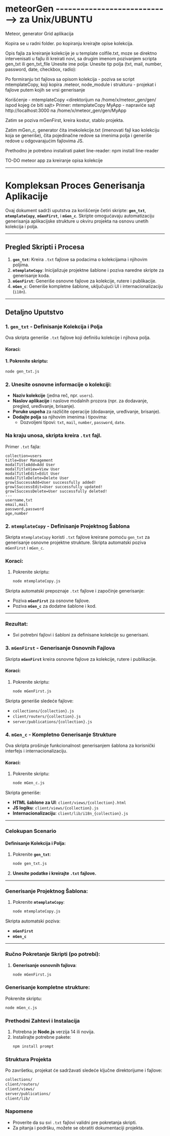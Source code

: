 # meteorGen   ----------------------------> za Unix/UBUNTU
Meteor, generator Grid aplikacija

Kopira se u radni folder.
po kopiranju kreirajte opise kolekcija.

Opis fajla za kreiranje kolekcije je u template colfile.txt,
moze se direktno intervenisati u fajlu ili kreirati novi, sa drugim imenom
pozivanjem scripta  gen_txt ili gen_txt_file
Unesite ime polja:
Unesite tip polja (txt, mail, number, password, date, checkbox, radio):

Po formiranju txt fajlova sa opisom kolekcija - poziva se script mtemplateCopy,
koji kopira .meteor, node_module i strukturu - projekat i fajlove putem kojih se vrsi generisanje

Korišćenje - mtemplateCopy <direktorijum na /home/x/meteor_gen/gen/ ispod kojeg će biti sajt>
   Primer:   mtemplateCopy MyApp - napraviće sajt http://localhost:3000 na /home/x/meteor_gen/gen/MyApp

Zatim se poziva mGenFirst, kreira kostur, stablo projekta.

Zatim mGen_c, generator čita imekolekcije.txt (imenovati fajl kao kolekciju koja se generiše),
čita pojedinačne redove sa imenima polja i generiše redove u odgovarajućim fajlovima JS.

Prethodno je potrebno instalirati paket line-reader: npm install line-reader

TO-DO
meteor app za kreiranje opisa kolekcije

------------------------------------------------------------------

# Kompleksan Proces Generisanja Aplikacije

Ovaj dokument sadrži uputstva za korišćenje četiri skripte: **`gen_txt`**, **`mtemplateCopy`**, **`mGenFirst`**, i **`mGen_c`**. Skripte omogućavaju automatizaciju generisanja aplikacijske strukture u okviru projekta na osnovu unetih kolekcija i polja.

---

## Pregled Skripti i Procesa

1. **`gen_txt`**: Kreira `.txt` fajlove sa podacima o kolekcijama i njihovim poljima.
2. **`mtemplateCopy`**: Inicijalizuje projektne šablone i poziva naredne skripte za generisanje koda.
3. **`mGenFirst`**: Generiše osnovne fajlove za kolekcije, rutere i publikacije.
4. **`mGen_c`**: Generiše kompletne šablone, uključujući UI i internacionalizaciju (`i18n`).

---

## Detaljno Uputstvo

### 1. **`gen_txt`** - Definisanje Kolekcija i Polja

Ova skripta generiše `.txt` fajlove koji definišu kolekcije i njihova polja.

#### Koraci:
#### 1. Pokrenite skriptu:
   ```bash
   node gen_txt.js
   ```
### 2. Unesite osnovne informacije o kolekciji:
- **Naziv kolekcije** (jedna reč, npr. `users`).
- **Naslov aplikacije** i naslove modalnih prozora (npr. za dodavanje, pregled, uređivanje, brisanje).
- **Poruke uspeha** za različite operacije (dodavanje, uređivanje, brisanje).
- **Dodajte polja** sa njihovim imenima i tipovima:
  - Dozvoljeni tipovi: `txt`, `mail`, `number`, `password`, `date`.

### Na kraju unosa, skripta kreira `.txt` fajl.
Primer `.txt` fajla:

```plaintext
collection=users
title=User Management
modalTitleAdd=Add User
modalTitleView=View User
modalTitleEdit=Edit User
modalTitleDelete=Delete User
growlSuccessAdd=User successfully added!
growlSuccessEdit=User successfully updated!
growlSuccessDelete=User successfully deleted!
---
username,txt
email,mail
password,password
age,number
```
### 2. **`mtemplateCopy`** - Definisanje Projektnog Šablona

Skripta `mtemplateCopy` koristi `.txt` fajlove kreirane pomoću `gen_txt` za generisanje osnovne projektne strukture. Skripta automatski poziva `mGenFirst` i `mGen_c`.

### Koraci:

1. Pokrenite skriptu:
   ```bash
   node mtemplateCopy.js

Skripta automatski prepoznaje `.txt` fajlove i započinje generisanje:
- Poziva **`mGenFirst`** za osnovne fajlove.
- Poziva **`mGen_c`** za dodatne šablone i kod.

---

### Rezultat:
- Svi potrebni fajlovi i šabloni za definisane kolekcije su generisani.

### 3. **`mGenFirst`** - Generisanje Osnovnih Fajlova

Skripta **`mGenFirst`** kreira osnovne fajlove za kolekcije, rutere i publikacije.

#### Koraci:
1. Pokrenite skriptu:
   ```bash
   node mGenFirst.js
Skripta generiše sledeće fajlove:
- `collections/{collection}.js`
- `client/routers/{collection}.js`
- `server/publications/{collection}.js`
### 4. **`mGen_c`** - Kompletno Generisanje Strukture

Ova skripta proširuje funkcionalnost generisanjem šablona za korisnički interfejs i internacionalizaciju.

#### Koraci:
1. Pokrenite skriptu:
   ```bash
   node mGen_c.js
Skripta generiše:
- **HTML šablone za UI**: `client/views/{collection}.html`
- **JS logiku**: `client/views/{collection}.js`
- **Internacionalizaciju**: `client/lib/i18n_{collection}.js`

---

### **Celokupan Scenario**

#### Definisanje Kolekcija i Polja:
1. Pokrenite **`gen_txt`**:
   ```bash
   node gen_txt.js
1. **Unesite podatke i kreirajte `.txt` fajlove.**

---

### Generisanje Projektnog Šablona:
1. Pokrenite **`mtemplateCopy`**:
   ```bash
   node mtemplateCopy.js

Skripta automatski poziva:
- **`mGenFirst`**
- **`mGen_c`**

---

### Ručno Pokretanje Skripti (po potrebi):
1. **Generisanje osnovnih fajlova**:
   ```bash
   node mGenFirst.js

### Generisanje kompletne strukture:
Pokrenite skriptu:
```bash
node mGen_c.js
```
### Prethodni Zahtevi i Instalacija

1. Potrebna je **Node.js** verzija 14 ili novija.
2. Instalirajte potrebne pakete:
   ```bash
   npm install prompt
### Struktura Projekta

Po završetku, projekat će sadržavati sledeće ključne direktorijume i fajlove:

```bash
collections/
client/routers/
client/views/
server/publications/
client/lib/
```
### Napomene
- Proverite da su svi `.txt` fajlovi validni pre pokretanja skripti.
- Za pitanja i podršku, možete se obratiti dokumentaciji projekta.
